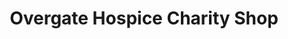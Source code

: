 ---
title: "Overgate Hospice Charity Shop"
url: /halifax/overgate-hospice-charity-shop/
shop: Gebrauchtwaren
---